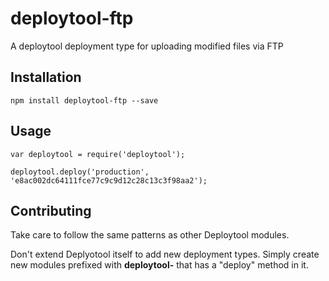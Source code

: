 deploytool-ftp
==========

A deploytool deployment type for uploading modified files via FTP

## Installation

    npm install deploytool-ftp --save

## Usage

    var deploytool = require('deploytool');

    deploytool.deploy('production', 'e8ac002dc64111fce77c9c9d12c28c13c3f98aa2');

## Contributing

Take care to follow the same patterns as other Deploytool modules.

Don't extend Deplyotool itself to add new deployment types. Simply create new modules
prefixed with **deploytool-** that has a "deploy" method in it.
